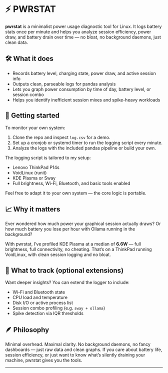 # ⚡ PWRSTAT

**pwrstat** is a minimalist power usage diagnostic tool for Linux. It logs battery stats once per minute and helps you analyze session efficiency, power draw, and battery drain over time — no bloat, no background daemons, just clean data.

## 🛠 What it does

- Records battery level, charging state, power draw, and active session info
- Outputs clean, parseable logs for pandas analysis
- Lets you graph power consumption by time of day, battery level, or session combo
- Helps you identify inefficient session mixes and spike-heavy workloads

## 🚀 Getting started

To monitor your own system:

1. Clone the repo and inspect `log.csv` for a demo.
2. Set up a cronjob or systemd timer to run the logging script every minute.
3. Analyze the logs with the included pandas pipeline or build your own.

The logging script is tailored to my setup:
- Lenovo ThinkPad P14s
- VoidLinux (runit)
- KDE Plasma or Sway
- Full brightness, Wi-Fi, Bluetooth, and basic tools enabled

Feel free to adapt it to your own system — the core logic is portable.

## 📈 Why it matters

Ever wondered how much power your graphical session actually draws? Or how much battery you lose per hour with Ollama running in the background?

With pwrstat, I’ve profiled KDE Plasma at a median of **6.6W** — full brightness, full connectivity, no cheating. That’s on a ThinkPad running VoidLinux, with clean session logging and no bloat.

## 🧠 What to track (optional extensions)

Want deeper insights? You can extend the logger to include:

- Wi-Fi and Bluetooth state
- CPU load and temperature
- Disk I/O or active process list
- Session combo profiling (e.g. `sway + ollama`)
- Spike detection via IQR thresholds

## 🪶 Philosophy

Minimal overhead. Maximal clarity. No background daemons, no fancy dashboards — just raw data and clean graphs. If you care about battery life, session efficiency, or just want to know what’s silently draining your machine, pwrstat gives you the tools.

---

